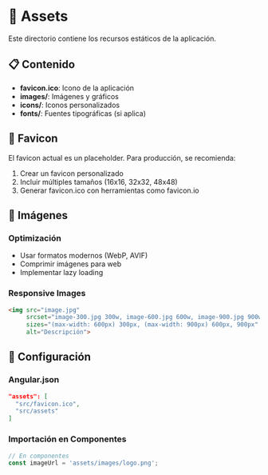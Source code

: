 # 📁 Assets

Este directorio contiene los recursos estáticos de la aplicación.

## 📋 Contenido

- **favicon.ico**: Icono de la aplicación
- **images/**: Imágenes y gráficos
- **icons/**: Iconos personalizados
- **fonts/**: Fuentes tipográficas (si aplica)

## 🎨 Favicon

El favicon actual es un placeholder. Para producción, se recomienda:

1. Crear un favicon personalizado
2. Incluir múltiples tamaños (16x16, 32x32, 48x48)
3. Generar favicon.ico con herramientas como favicon.io

## 📱 Imágenes

### Optimización
- Usar formatos modernos (WebP, AVIF)
- Comprimir imágenes para web
- Implementar lazy loading

### Responsive Images
```html
<img src="image.jpg" 
     srcset="image-300.jpg 300w, image-600.jpg 600w, image-900.jpg 900w"
     sizes="(max-width: 600px) 300px, (max-width: 900px) 600px, 900px"
     alt="Descripción">
```

## 🔧 Configuración

### Angular.json
```json
"assets": [
  "src/favicon.ico",
  "src/assets"
]
```

### Importación en Componentes
```typescript
// En componentes
const imageUrl = 'assets/images/logo.png';
``` 